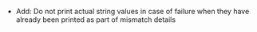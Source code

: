 * Add: Do not print actual string values in case of failure when they have already been printed as part of mismatch details
